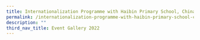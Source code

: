 ```yaml
---
title: Internationalization Programme with Haibin Primary School, China
permalink: /internationalization-programme-with-haibin-primary-school-china/
description: ""
third_nav_title: Event Gallery 2022
---
```

